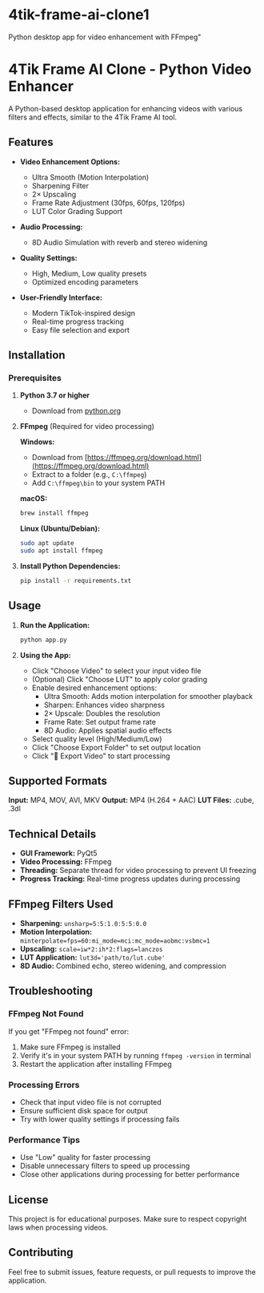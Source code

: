 # 4tik-frame-ai-clone1
Python desktop app for video enhancement with FFmpeg"
# 4Tik Frame AI Clone - Python Video Enhancer

A Python-based desktop application for enhancing videos with various filters and effects, similar to the 4Tik Frame AI tool.

## Features

- **Video Enhancement Options:**
  - Ultra Smooth (Motion Interpolation)
  - Sharpening Filter
  - 2× Upscaling
  - Frame Rate Adjustment (30fps, 60fps, 120fps)
  - LUT Color Grading Support

- **Audio Processing:**
  - 8D Audio Simulation with reverb and stereo widening

- **Quality Settings:**
  - High, Medium, Low quality presets
  - Optimized encoding parameters

- **User-Friendly Interface:**
  - Modern TikTok-inspired design
  - Real-time progress tracking
  - Easy file selection and export

## Installation

### Prerequisites

1. **Python 3.7 or higher**
   - Download from [python.org](https://www.python.org/downloads/)

2. **FFmpeg** (Required for video processing)
   
   **Windows:**
   - Download from [https://ffmpeg.org/download.html](https://ffmpeg.org/download.html)
   - Extract to a folder (e.g., `C:\ffmpeg`)
   - Add `C:\ffmpeg\bin` to your system PATH
   
   **macOS:**
   ```bash
   brew install ffmpeg
   ```
   
   **Linux (Ubuntu/Debian):**
   ```bash
   sudo apt update
   sudo apt install ffmpeg
   ```

3. **Install Python Dependencies:**
   ```bash
   pip install -r requirements.txt
   ```

## Usage

1. **Run the Application:**
   ```bash
   python app.py
   ```

2. **Using the App:**
   - Click "Choose Video" to select your input video file
   - (Optional) Click "Choose LUT" to apply color grading
   - Enable desired enhancement options:
     - Ultra Smooth: Adds motion interpolation for smoother playback
     - Sharpen: Enhances video sharpness
     - 2× Upscale: Doubles the resolution
     - Frame Rate: Set output frame rate
     - 8D Audio: Applies spatial audio effects
   - Select quality level (High/Medium/Low)
   - Click "Choose Export Folder" to set output location
   - Click "🚀 Export Video" to start processing

## Supported Formats

**Input:** MP4, MOV, AVI, MKV
**Output:** MP4 (H.264 + AAC)
**LUT Files:** .cube, .3dl

## Technical Details

- **GUI Framework:** PyQt5
- **Video Processing:** FFmpeg
- **Threading:** Separate thread for video processing to prevent UI freezing
- **Progress Tracking:** Real-time progress updates during processing

## FFmpeg Filters Used

- **Sharpening:** `unsharp=5:5:1.0:5:5:0.0`
- **Motion Interpolation:** `minterpolate=fps=60:mi_mode=mci:mc_mode=aobmc:vsbmc=1`
- **Upscaling:** `scale=iw*2:ih*2:flags=lanczos`
- **LUT Application:** `lut3d='path/to/lut.cube'`
- **8D Audio:** Combined echo, stereo widening, and compression

## Troubleshooting

### FFmpeg Not Found
If you get "FFmpeg not found" error:
1. Make sure FFmpeg is installed
2. Verify it's in your system PATH by running `ffmpeg -version` in terminal
3. Restart the application after installing FFmpeg

### Processing Errors
- Check that input video file is not corrupted
- Ensure sufficient disk space for output
- Try with lower quality settings if processing fails

### Performance Tips
- Use "Low" quality for faster processing
- Disable unnecessary filters to speed up processing
- Close other applications during processing for better performance

## License

This project is for educational purposes. Make sure to respect copyright laws when processing videos.

## Contributing

Feel free to submit issues, feature requests, or pull requests to improve the application.
